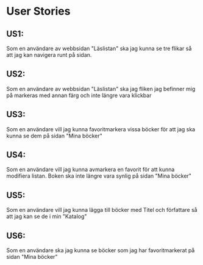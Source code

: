 <h1>User Stories</h1>

<h2>US1:</h2> Som en användare av webbsidan "Läslistan" ska jag kunna se tre flikar så att jag kan navigera runt på sidan.<br>
<h2>US2:</h2> Som en användare av webbsidan "Läslistan" ska jag fliken jag befinner mig på markeras med annan färg och inte längre vara klickbar
<h2>US3:</h2> Som en användare vill jag kunna favoritmarkera vissa böcker för att jag ska kunna se dem på sidan "Mina böcker"
<h2>US4:</h2> Som en användare vill jag kunna avmarkera en favorit för att kunna modifiera listan. Boken ska inte längre vara synlig på sidan "Mina böcker"
<h2>US5:</h2> Som en användare vill jag kunna lägga till böcker med Titel och författare så att jag kan se de i min "Katalog"
<h2>US6:</h2> Som en användare ska jag kunna se böcker som jag har favoritmarkerat på sidan "Mina böcker"